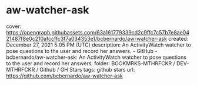 # aw-watcher-ask

cover: https://opengraph.githubassets.com/63a161779339cd2c9ffc7c57b7e8ae0421487f8e0c210afccffc3f7a034353e1/bcbernardo/aw-watcher-ask
created: December 27, 2021 5:05 PM (UTC)
description: An ActivityWatch watcher to pose questions to the user and record her answers. - GitHub - bcbernardo/aw-watcher-ask: An ActivityWatch watcher to pose questions to the user and record her answers.
folder: BOOKMRKS-MTHRFCKR / DEV-MTHRFCKR / Github / GH Stars
tags: github stars
url: https://github.com/bcbernardo/aw-watcher-ask